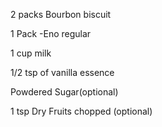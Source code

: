 2 packs Bourbon biscuit

1 Pack -Eno regular

1 cup milk

1/2 tsp of vanilla essence 

Powdered Sugar(optional)

1 tsp Dry Fruits chopped (optional)